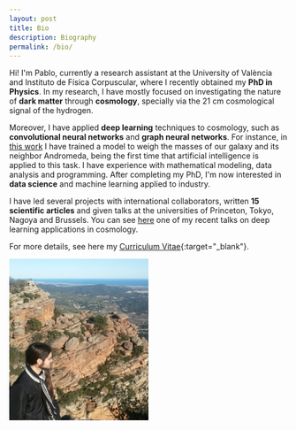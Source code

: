 ```yaml
---
layout: post
title: Bio
description: Biography
permalink: /bio/
---
```


Hi! I'm Pablo, currently a research assistant at the University of València and Instituto de Física Corpuscular, where I recently obtained my **PhD in Physics**. In my research, I have mostly focused on investigating the nature of **dark matter** through **cosmology**, specially via the 21 cm cosmological signal of the hydrogen.

Moreover, I have applied **deep learning** techniques to cosmology, such as **convolutional neural networks** and **graph neural networks**. For instance, in [this work](https://arxiv.org/abs/2111.14874) I have trained a model to weigh the masses of our galaxy and its neighbor Andromeda, being the first time that artificial intelligence is applied to this task. I have experience with mathematical modeling, data analysis and programming. After completing my PhD, I'm now interested in **data science** and machine learning applied to industry.

I have led several projects with international collaborators, written **15 scientific articles** and given talks at the universities of Princeton, Tokyo, Nagoya and Brussels. You can see [here](https://www.youtube.com/watch?v=07k2JH6c0lE&ab_channel=AIInitiativeForScience) one of my recent talks on deep learning applications in cosmology.

For more details, see here my [Curriculum Vitae](/pablovd_cv.pdf){:target="_blank"}.

<img src="/images/Garbi.png" style="max-width:50%"/>
